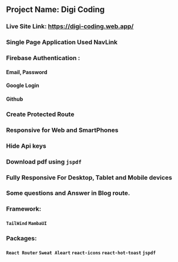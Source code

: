 ## Project Name: Digi Coding

### Live Site Link: https://digi-coding.web.app/

### Single Page Application Used NavLink

### Firebase Authentication :

#### Email, Password

#### Google Login

#### Github

### Create Protected Route

### Responsive for Web and SmartPhones

### Hide Api keys

### Download pdf using `jspdf`

### Fully Responsive For Desktop, Tablet and Mobile devices

### Some questions and Answer in Blog route.

### Framework:

#### `TailWind` `MambaUI`

### Packages:

#### `React Router` `Sweat Aleart` `react-icons` `react-hot-toast` `jspdf`
